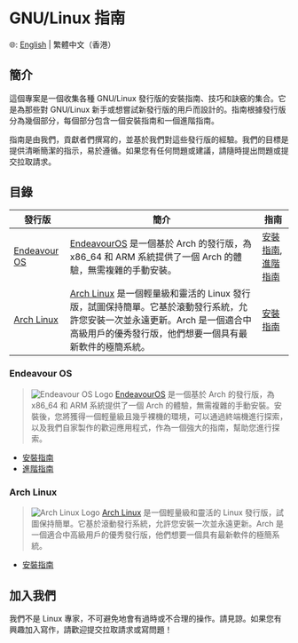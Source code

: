 # GNU/Linux 指南

🌐: [English](./README.md) | 繁體中文（香港）

## 簡介

這個專案是一個收集各種 GNU/Linux 發行版的安裝指南、技巧和訣竅的集合。它是為那些對 GNU/Linux 新手或想嘗試新發行版的用戶而設計的。指南根據發行版分為幾個部分，每個部分包含一個安裝指南和一個進階指南。

指南是由我們，貢獻者們撰寫的，並基於我們對這些發行版的經驗。我們的目標是提供清晰簡潔的指示，易於遵循。如果您有任何問題或建議，請隨時提出問題或提交拉取請求。

## 目錄

| 發行版 | 簡介 | 指南 |
| --- | --- | --- |
| [Endeavour OS](#endeavour-os) | [EndeavourOS](https://endeavouros.com/) 是一個基於 Arch 的發行版，為 x86_64 和 ARM 系統提供了一個 Arch 的體驗，無需複雜的手動安裝。 | [安裝指南](EOS%20Guide/Installation%20Guide%20for%20Endeavour%20OS%2C%20A%20Distro%20Based%20On%20archlinux.md), [進階指南](EOS%20Guide/Advanced%20Guide%20for%20Endeavour%20OS.md) |
| [Arch Linux](#arch-linux) | [Arch Linux](https://www.archlinux.org/) 是一個輕量級和靈活的 Linux 發行版，試圖保持簡單。它基於滾動發行系統，允許您安裝一次並永遠更新。Arch 是一個適合中高級用戶的優秀發行版，他們想要一個具有最新軟件的極簡系統。 | [安裝指南](Arch%20Linux%20Guide/Installation%20Guide%20for%20Arch%20Linux.md) |

### Endeavour OS

> ![Endeavour OS Logo](https://i0.wp.com/endeavouros.com/wp-content/uploads/2021/04/cropped-Endeavour-horizontal-white.png)
> [EndeavourOS](https://endeavouros.com/) 是一個基於 Arch 的發行版，為 x86_64 和 ARM 系統提供了一個 Arch 的體驗，無需複雜的手動安裝。安裝後，您將獲得一個輕量級且幾乎裸機的環境，可以通過終端機進行探索，以及我們自家製作的歡迎應用程式，作為一個強大的指南，幫助您進行探索。

- [安裝指南](EOS%20Guide/Installation%20Guide%20for%20Endeavour%20OS%2C%20A%20Distro%20Based%20On%20archlinux.md)
- [進階指南](EOS%20Guide/Advanced%20Guide%20for%20Endeavour%20OS.md)

### Arch Linux

> ![Arch Linux Logo](https://archlinux.org/static/logos/archlinux-logo-dark-scalable.518881f04ca9.svg)
> [Arch Linux](https://www.archlinux.org/) 是一個輕量級和靈活的 Linux 發行版，試圖保持簡單。它基於滾動發行系統，允許您安裝一次並永遠更新。Arch 是一個適合中高級用戶的優秀發行版，他們想要一個具有最新軟件的極簡系統。

- [安裝指南](Arch%20Linux%20Guide/Installation%20Guide%20for%20Arch%20Linux.md)

## 加入我們

我們不是 Linux 專家，不可避免地會有過時或不合理的操作。請見諒。如果您有興趣加入寫作，請歡迎提交拉取請求或寫問題！